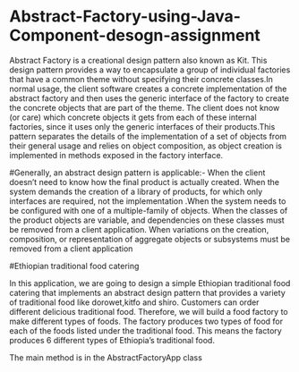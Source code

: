 # Abstract-Factory-using-Java-Component-desogn-assignment
Abstract Factory is a creational design pattern also known as Kit. This design pattern provides a way to encapsulate a group of individual factories that have a common theme without specifying their concrete classes.In normal usage, the client software creates a concrete implementation of the abstract factory and then uses the generic interface of the factory to create the concrete objects that are part of the theme. The client does not know (or care) which concrete objects it gets from each of these internal factories, since it uses only the generic interfaces of their products.This pattern separates the details of the implementation of a set of objects from their general usage and relies on object composition, as object creation is implemented in methods exposed in the factory interface.

#Generally, an abstract design pattern is applicable:-
When the client doesn’t need to know how the final product is actually created.
When the system demands the creation of a library of products, for which only interfaces are required, not the implementation
.When the system needs to be configured with one of a multiple-family of objects.
When the classes of the product objects are variable, and dependencies on these classes must be removed from a client application.
When variations on the creation, composition, or representation of aggregate objects or subsystems must be removed from a client application

#Ethiopian traditional food catering 

In this application, we are going to design a simple Ethiopian traditional food catering that implements an abstract design pattern that provides a variety of traditional food like dorowet,kitfo and shiro. Customers can order different delicious traditional food. Therefore, we will build a food factory to make different types of foods. The factory produces two types of food for each of the foods listed under the traditional food. This means the factory produces 6 different types of Ethiopia’s traditional food.

The main method is in the AbstractFactoryApp class 
